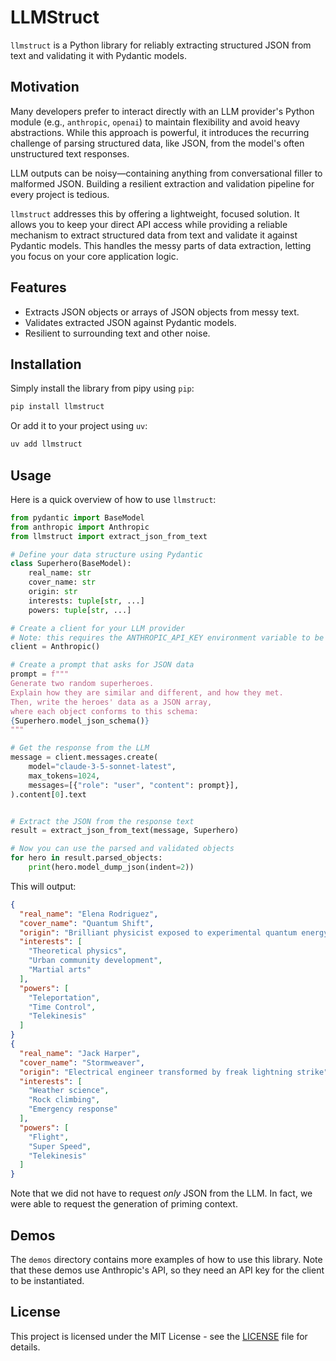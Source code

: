 # LLMStruct

`llmstruct` is a Python library for reliably extracting structured JSON from text and validating it with Pydantic models.

## Motivation

Many developers prefer to interact directly with an LLM provider's Python module (e.g., `anthropic`, `openai`) to maintain flexibility and avoid heavy abstractions.
While this approach is powerful, it introduces the recurring challenge of parsing structured data, like JSON, from the model's often unstructured text responses.

LLM outputs can be noisy—containing anything from conversational filler to malformed JSON.
Building a resilient extraction and validation pipeline for every project is tedious.

`llmstruct` addresses this by offering a lightweight, focused solution.
It allows you to keep your direct API access while providing a reliable mechanism to extract structured data from text and validate it against Pydantic models.
This handles the messy parts of data extraction,
letting you focus on your core application logic.

## Features

- Extracts JSON objects or arrays of JSON objects from messy text.
- Validates extracted JSON against Pydantic models.
- Resilient to surrounding text and other noise.

## Installation

Simply install the library from pipy using `pip`:

```sh
pip install llmstruct
```

Or add it to your project using `uv`:

```sh
uv add llmstruct
```

## Usage

Here is a quick overview of how to use `llmstruct`:

```python
from pydantic import BaseModel
from anthropic import Anthropic
from llmstruct import extract_json_from_text

# Define your data structure using Pydantic
class Superhero(BaseModel):
    real_name: str
    cover_name: str
    origin: str
    interests: tuple[str, ...]
    powers: tuple[str, ...]

# Create a client for your LLM provider
# Note: this requires the ANTHROPIC_API_KEY environment variable to be set
client = Anthropic()

# Create a prompt that asks for JSON data
prompt = f"""
Generate two random superheroes.
Explain how they are similar and different, and how they met.
Then, write the heroes' data as a JSON array,
where each object conforms to this schema:
{Superhero.model_json_schema()}
"""

# Get the response from the LLM
message = client.messages.create(
    model="claude-3-5-sonnet-latest",
    max_tokens=1024,
    messages=[{"role": "user", "content": prompt}],
).content[0].text


# Extract the JSON from the response text
result = extract_json_from_text(message, Superhero)

# Now you can use the parsed and validated objects
for hero in result.parsed_objects:
    print(hero.model_dump_json(indent=2))
```

This will output:

```json
{
  "real_name": "Elena Rodriguez",
  "cover_name": "Quantum Shift",
  "origin": "Brilliant physicist exposed to experimental quantum energy",
  "interests": [
    "Theoretical physics",
    "Urban community development",
    "Martial arts"
  ],
  "powers": [
    "Teleportation",
    "Time Control",
    "Telekinesis"
  ]
}
{
  "real_name": "Jack Harper",
  "cover_name": "Stormweaver",
  "origin": "Electrical engineer transformed by freak lightning strike",
  "interests": [
    "Weather science",
    "Rock climbing",
    "Emergency response"
  ],
  "powers": [
    "Flight",
    "Super Speed",
    "Telekinesis"
  ]
}
```

Note that we did not have to request *only* JSON from the LLM.
In fact, we were able to request the generation of priming context.

## Demos

The `demos` directory contains more examples of how to use this library.
Note that these demos use Anthropic's API, so they need an API key for the client to be instantiated.

## License

This project is licensed under the MIT License - see the [LICENSE](LICENSE) file for details.
